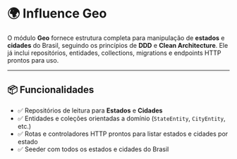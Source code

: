 # 🌍 Influence Geo

O módulo **Geo** fornece estrutura completa para manipulação de **estados** e **cidades** do Brasil, seguindo os princípios de **DDD** e **Clean Architecture**. Ele já inclui repositórios, entidades, collections, migrations e endpoints HTTP prontos para uso.

---

## 📦 Funcionalidades

- ✅ Repositórios de leitura para **Estados** e **Cidades**
- ✅ Entidades e coleções orientadas a domínio (`StateEntity`, `CityEntity`, etc.)
- ✅ Rotas e controladores HTTP prontos para listar estados e cidades por estado
- ✅ Seeder com todos os estados e cidades do Brasil